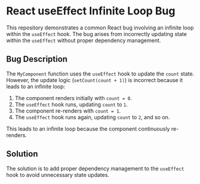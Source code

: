 # React useEffect Infinite Loop Bug
This repository demonstrates a common React bug involving an infinite loop within the `useEffect` hook. The bug arises from incorrectly updating state within the `useEffect` without proper dependency management.

## Bug Description
The `MyComponent` function uses the `useEffect` hook to update the `count` state. However, the update logic (`setCount(count + 1)`) is incorrect because it leads to an infinite loop: 

1. The component renders initially with `count = 0`.
2. The `useEffect` hook runs, updating `count` to `1`.
3. The component re-renders with `count = 1`.
4. The `useEffect` hook runs again, updating `count` to `2`, and so on.

This leads to an infinite loop because the component continuously re-renders.

## Solution
The solution is to add proper dependency management to the `useEffect` hook to avoid unnecessary state updates.